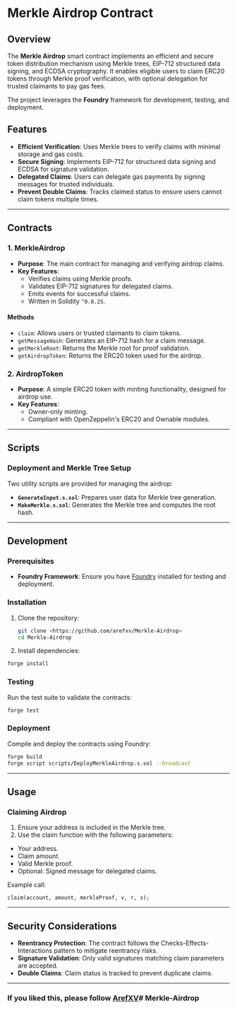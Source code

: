 # Merkle Airdrop Contract

## Overview

The **Merkle Airdrop** smart contract implements an efficient and secure token distribution mechanism using Merkle trees, EIP-712 structured data signing, and ECDSA cryptography. It enables eligible users to claim ERC20 tokens through Merkle proof verification, with optional delegation for trusted claimants to pay gas fees.

The project leverages the **Foundry** framework for development, testing, and deployment.

## Features

- **Efficient Verification**: Uses Merkle trees to verify claims with minimal storage and gas costs.
- **Secure Signing**: Implements EIP-712 for structured data signing and ECDSA for signature validation.
- **Delegated Claims**: Users can delegate gas payments by signing messages for trusted individuals.
- **Prevent Double Claims**: Tracks claimed status to ensure users cannot claim tokens multiple times.

---

## Contracts

### 1. MerkleAirdrop
- **Purpose**: The main contract for managing and verifying airdrop claims.
- **Key Features**:
  - Verifies claims using Merkle proofs.
  - Validates EIP-712 signatures for delegated claims.
  - Emits events for successful claims.
  - Written in Solidity `^0.8.25`.

#### Methods
- `claim`: Allows users or trusted claimants to claim tokens.
- `getMessageHash`: Generates an EIP-712 hash for a claim message.
- `getMerkleRoot`: Returns the Merkle root for proof validation.
- `getAirdropToken`: Returns the ERC20 token used for the airdrop.

### 2. AirdropToken
- **Purpose**: A simple ERC20 token with minting functionality, designed for airdrop use.
- **Key Features**:
  - Owner-only minting.
  - Compliant with OpenZeppelin's ERC20 and Ownable modules.

---

## Scripts

### Deployment and Merkle Tree Setup
Two utility scripts are provided for managing the airdrop:
- **`GenerateInput.s.sol`**: Prepares user data for Merkle tree generation.
- **`MakeMerkle.s.sol`**: Generates the Merkle tree and computes the root hash.

---

## Development

### Prerequisites
- **Foundry Framework**: Ensure you have [Foundry](https://book.getfoundry.sh/) installed for testing and deployment.

### Installation
1. Clone the repository:
   ```bash
   git clone <https://github.com/arefxv/Merkle-Airdrop>
   cd Merkle-Airdrop


2. Install dependencies:
```bash
forge install
```

### Testing
Run the test suite to validate the contracts:

```bash
forge test
```

### Deployment
Compile and deploy the contracts using Foundry:

```bash
forge build
forge script scripts/DeployMerkleAirdrop.s.sol --broadcast
```
---

## Usage
### Claiming Airdrop
1. Ensure your address is included in the Merkle tree.
2. Use the claim function with the following parameters:
- Your address.
- Claim amount.
- Valid Merkle proof.
- Optional: Signed message for delegated claims.

Example call:

```solidity
claim(account, amount, merkleProof, v, r, s);
```

---


## Security Considerations
- **Reentrancy Protection**: The contract follows the Checks-Effects-Interactions pattern to mitigate reentrancy risks.
- **Signature Validation**: Only valid signatures matching claim parameters are accepted.
- **Double Claims**: Claim status is tracked to prevent duplicate claims.
---

### If you liked this, please follow [**ArefXV**](https://linktr.ee/arefxv)# Merkle-Airdrop
